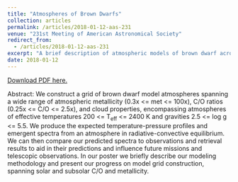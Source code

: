 ```yaml
---
title: "Atmospheres of Brown Dwarfs"
collection: articles
permalink: /articles/2018-01-12-aas-231
venue: "231st Meeting of American Astronomical Society"
redirect_from:
  - /articles/2018-01-12-aas-231
excerpt: "A brief description of atmospheric models of brown dwarf across a grid of metallicities, C/O ratios, and cloud components, in a range of effective temperatures and surface gravities."
date: 2018-01-12
---
```

<a href="https://ui.adsabs.harvard.edu/abs/2018AAS...23145010W/abstract">Download PDF here.</a>

Abstract: We construct a grid of brown dwarf model atmospheres spanning a wide range of atmospheric metallicity (0.3x <= met <= 100x), C/O ratios (0.25x <= C/O <= 2.5x), and cloud properties, encompassing atmospheres of effective temperatures 200 <= T<sub>eff</sub> <= 2400 K and gravities 2.5 <= log g <= 5.5. We produce the expected temperature-pressure profiles and emergent spectra from an atmosphere in radiative-convective equilibrium. We can then compare our predicted spectra to observations and retrieval results to aid in their predictions and influence future missions and telescopic observations. In our poster we briefly describe our modeling methodology and present our progress on model grid construction, spanning solar and subsolar C/O and metallicity.